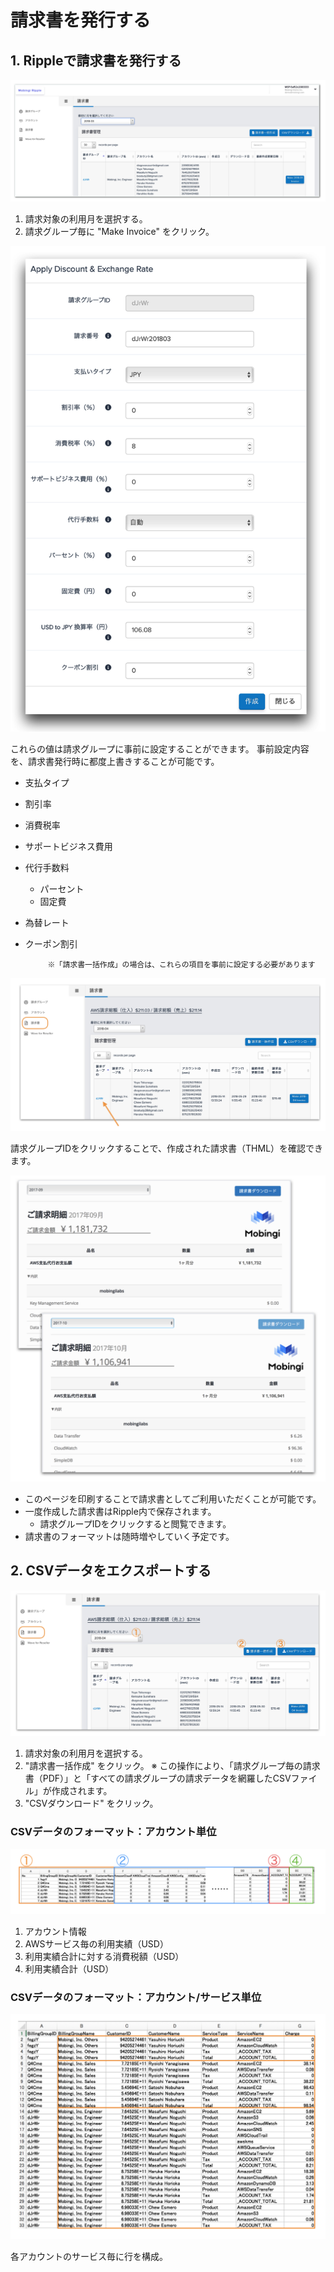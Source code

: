 # 請求書を発行する

## 1. Rippleで請求書を発行する

![](../.gitbook/assets/dashboard.png)

1. 請求対象の利用月を選択する。
2. 請求グループ毎に "Make Invoice" をクリック。

![](../.gitbook/assets/discount_detail.png)



これらの値は請求グループに事前に設定することができます。 事前設定内容を、請求書発行時に都度上書きすることが可能です。

* 支払タイプ
* 割引率
* 消費税率
* サポートビジネス費用
* 代行手数料
  * パーセント
  * 固定費
* 為替レート
* クーポン割引

           ※「請求書一括作成」の場合は、これらの項目を事前に設定する必要があります

![](../.gitbook/assets/click_invoice.png)

請求グループIDをクリックすることで、作成された請求書（THML）を確認できます。

![](../.gitbook/assets/invoices.png)

* このページを印刷することで請求書としてご利用いただくことが可能です。
* 一度作成した請求書はRipple内で保存されます。
  * 請求グループIDをクリックすると閲覧できます。
* 請求書のフォーマットは随時増やしていく予定です。

## 2. CSVデータをエクスポートする

![](../.gitbook/assets/csv_invoice.png)



1. 請求対象の利用月を選択する。
2. "請求書一括作成" をクリック。 ※ この操作により、「請求グループ毎の請求書（PDF）」と「すべての請求グループの請求データを網羅したCSVファイル」が作成されます。
3. "CSVダウンロード" をクリック。

### CSVデータのフォーマット：アカウント単位

![](../.gitbook/assets/csv_account.png)



1. アカウント情報
2. AWSサービス毎の利用実績（USD）
3. 利用実績合計に対する消費税額（USD）
4. 利用実績合計（USD）

### CSVデータのフォーマット：アカウント/サービス単位

![](../.gitbook/assets/csv_service.png)

各アカウントのサービス毎に行を構成。

##  

